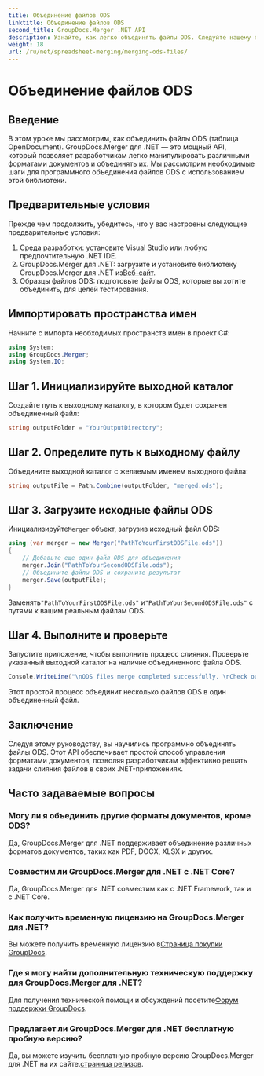 ```yaml
---
title: Объединение файлов ODS
linktitle: Объединение файлов ODS
second_title: GroupDocs.Merger .NET API
description: Узнайте, как легко объединять файлы ODS. Следуйте нашему пошаговому руководству для беспрепятственного управления документами.
weight: 18
url: /ru/net/spreadsheet-merging/merging-ods-files/
---
```


# Объединение файлов ODS

## Введение
В этом уроке мы рассмотрим, как объединить файлы ODS (таблица OpenDocument). GroupDocs.Merger для .NET — это мощный API, который позволяет разработчикам легко манипулировать различными форматами документов и объединять их. Мы рассмотрим необходимые шаги для программного объединения файлов ODS с использованием этой библиотеки.
## Предварительные условия
Прежде чем продолжить, убедитесь, что у вас настроены следующие предварительные условия:
1. Среда разработки: установите Visual Studio или любую предпочтительную .NET IDE.
2.  GroupDocs.Merger для .NET: загрузите и установите библиотеку GroupDocs.Merger для .NET из[Веб-сайт](https://releases.groupdocs.com/merger/net/).
3. Образцы файлов ODS: подготовьте файлы ODS, которые вы хотите объединить, для целей тестирования.

## Импортировать пространства имен
Начните с импорта необходимых пространств имен в проект C#:
```csharp
using System; 
using GroupDocs.Merger;
using System.IO;
```
## Шаг 1. Инициализируйте выходной каталог
Создайте путь к выходному каталогу, в котором будет сохранен объединенный файл:
```csharp
string outputFolder = "YourOutputDirectory";
```
## Шаг 2. Определите путь к выходному файлу
Объедините выходной каталог с желаемым именем выходного файла:
```csharp
string outputFile = Path.Combine(outputFolder, "merged.ods");
```
## Шаг 3. Загрузите исходные файлы ODS
 Инициализируйте`Merger` объект, загрузив исходный файл ODS:
```csharp
using (var merger = new Merger("PathToYourFirstODSFile.ods"))
{
    // Добавьте еще один файл ODS для объединения
    merger.Join("PathToYourSecondODSFile.ods");
    // Объедините файлы ODS и сохраните результат
    merger.Save(outputFile);
}
```
 Заменять`"PathToYourFirstODSFile.ods"` и`"PathToYourSecondODSFile.ods"` с путями к вашим реальным файлам ODS.
## Шаг 4. Выполните и проверьте
Запустите приложение, чтобы выполнить процесс слияния. Проверьте указанный выходной каталог на наличие объединенного файла ODS.
```csharp
Console.WriteLine("\nODS files merge completed successfully. \nCheck output in {0}", outputFolder);
```
Этот простой процесс объединит несколько файлов ODS в один объединенный файл.

## Заключение
Следуя этому руководству, вы научились программно объединять файлы ODS. Этот API обеспечивает простой способ управления форматами документов, позволяя разработчикам эффективно решать задачи слияния файлов в своих .NET-приложениях.

## Часто задаваемые вопросы
### Могу ли я объединить другие форматы документов, кроме ODS?
Да, GroupDocs.Merger для .NET поддерживает объединение различных форматов документов, таких как PDF, DOCX, XLSX и других.
### Совместим ли GroupDocs.Merger для .NET с .NET Core?
Да, GroupDocs.Merger для .NET совместим как с .NET Framework, так и с .NET Core.
### Как получить временную лицензию на GroupDocs.Merger для .NET?
 Вы можете получить временную лицензию в[Страница покупки GroupDocs](https://purchase.groupdocs.com/temporary-license/).
### Где я могу найти дополнительную техническую поддержку для GroupDocs.Merger для .NET?
 Для получения технической помощи и обсуждений посетите[Форум поддержки GroupDocs](https://forum.groupdocs.com/c/merger/32).
### Предлагает ли GroupDocs.Merger для .NET бесплатную пробную версию?
 Да, вы можете изучить бесплатную пробную версию GroupDocs.Merger для .NET на их сайте.[страница релизов](https://releases.groupdocs.com/).